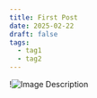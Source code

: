 ```yaml
---
title: First Post
date: 2025-02-22
draft: false
tags:
  - tag1
  - tag2
---
```

!![Image Description](/images/Pasted%20image%2020250222210158.png)